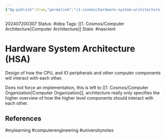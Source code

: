 ```yaml
---
{"dg-publish":true,"permalink":"/1-cosmos/hardware-system-architecture-hsa/"}
---
```


202407200307
Status: #idea
Tags: [[1. Cosmos/Computer Architecture\|Computer Architecture]]
State: #nascient
# Hardware System Architecture (HSA)

Design of how the CPU, and IO peripherals and other computer components will interact with each other.

Does not force an implementation, this is left to [[1. Cosmos/Computer Organization\|Computer Organization]], architecture really only specifies the higher overview of how the higher level components should interact with each other.

## References


#mylearning #computerengineering #universitynotes